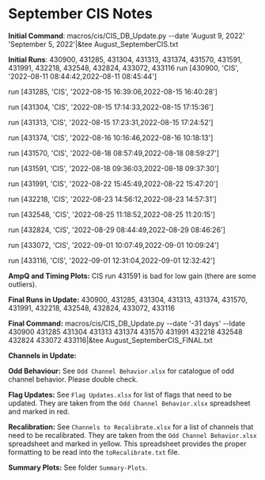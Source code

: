 # September CIS Notes

**Initial Command**: macros/cis/CIS_DB_Update.py --date 'August 9, 2022' 'September 5, 2022'|&tee August_SeptemberCIS.txt

**Initial Runs**: 430900, 431285, 431304, 431313, 431374, 431570, 431591, 431991, 432218, 432548, 432824, 433072, 433116
run  [430900, 'CIS', '2022-08-11 08:44:42,2022-08-11 08:45:44']

run  [431285, 'CIS', '2022-08-15 16:39:06,2022-08-15 16:40:28']

run  [431304, 'CIS', '2022-08-15 17:14:33,2022-08-15 17:15:36']

run  [431313, 'CIS', '2022-08-15 17:23:31,2022-08-15 17:24:52']

run  [431374, 'CIS', '2022-08-16 10:16:46,2022-08-16 10:18:13']

run  [431570, 'CIS', '2022-08-18 08:57:49,2022-08-18 08:59:27']

run  [431591, 'CIS', '2022-08-18 09:36:03,2022-08-18 09:37:30']

run  [431991, 'CIS', '2022-08-22 15:45:49,2022-08-22 15:47:20']

run  [432218, 'CIS', '2022-08-23 14:56:12,2022-08-23 14:57:31']

run  [432548, 'CIS', '2022-08-25 11:18:52,2022-08-25 11:20:15']

run  [432824, 'CIS', '2022-08-29 08:44:49,2022-08-29 08:46:26']

run  [433072, 'CIS', '2022-09-01 10:07:49,2022-09-01 10:09:24']

run  [433116, 'CIS', '2022-09-01 12:31:04,2022-09-01 12:32:42']



**AmpQ and Timing Plots:** CIS run 431591 is bad for low gain (there are some outliers). 

**Final Runs in Update:** 430900, 431285, 431304, 431313, 431374, 431570, 431991, 432218, 432548, 432824, 433072, 433116

**Final Command:** macros/cis/CIS_DB_Update.py --date '-31 days' --ldate 430900 431285 431304 431313 431374 431570 431991 432218 432548 432824 433072 433116|&tee August_SeptemberCIS_FINAL.txt

**Channels in Update:**

**Odd Behaviour:** See `Odd Channel Behavior.xlsx` for catalogue of odd channel behavior. Please double check.

**Flag Updates:** See `Flag Updates.xlsx` for list of flags that need to be updated. They are taken from the `Odd Channel Behavior.xlsx` spreadsheet and marked in red.

**Recalibration:** See `Channels to Recalibrate.xlsx` for a list of channels that need to be recalibrated. They are taken from the `Odd Channel Behavior.xlsx` spreadsheet and marked in yellow. This spreadsheet provides the proper formatting to be read into the `toRecalibrate.txt` file.

**Summary Plots:** See folder `Summary-Plots`. 

